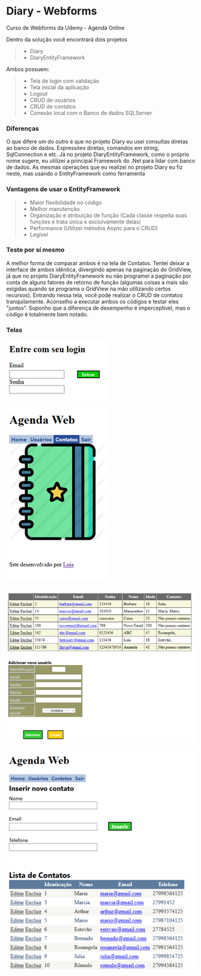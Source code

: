 # Diary - Webforms
Curso de Webforms da Udemy - Agenda Online

Dentro da solução você encontrará dois projetos
> * Diary
> * DiaryEntityFramework

Ambos possuem:
> * Tela de login com validação
> * Tela inicial da aplicação
> * Logout
> * CRUD de usuários
> * CRUD de contatos
> * Conexão local com o Banco de dados SQLServer

### Diferenças
O que difere um do outro é que no projeto Diary eu usei consultas diretas ao banco de dados. Expressões diretas, comandos em string, SqlConnection e etc.
Já no projeto DiaryEntityFramework, como o próprio nome sugere, eu utilizei a principal Framework do .Net para lidar com banco de dados. As mesmas operações
que eu realizei no projeto Diary eu fiz neste, mas usando o EntityFramework como ferramenta

### Vantagens de usar o EntityFramework
> * Maior flexibilidade no código
> * Melhor manutenção
> * Organização e atribuição de função (Cada classe respeita suas funções e trata única e excluivamente delas)
> * Performance (Utilizei métodos Async para o CRUD)
> * Legível

### Teste por sí mesmo
A melhor forma de comparar ambos é na tela de Contatos. Tentei deixar a interface de ambos idêntica, divergindo apenas na paginação do GridView, já que no projeto
DiaryEntityFramework eu não programei a paginação por conta de alguns fatores de retorno de função (algumas coisas a mais são exigidas quando se programa o GridView
na mão utilizando certos recursos).
Entrando nessa tela, você pode realizar o CRUD de contatos tranquilamente. Aconselho a executar ambos os códigos e testar eles "juntos". Suponho que a diferença de
desempenho é imperceptível, mas o código é totalmente bem notado.

### Telas
![](Images/Login.PNG?raw=true)

![](Images/Index.PNG?raw=true)

![](Images/Users.PNG?raw=true)

![](Images/Contacts.PNG?raw=true)
